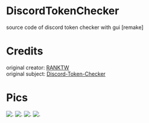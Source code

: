 # DiscordTokenChecker
source code of discord token checker with gui [remake]

# Credits

original creator: [RANKTW](https://github.com/RANKTW)<br>
original subject: [Discord-Token-Checker](https://github.com/RANKTW/Discord-Token-Checker)

# Pics

![.](https://user-images.githubusercontent.com/37373560/73079022-6b3d0d80-3efe-11ea-9dd3-64b23dd78555.png)
![.](https://file.coffee/u/74O8vJrOqL.gif)
![.](https://file.coffee/u/ug2VXgrHz.gif)
![.](https://file.coffee/u/1W0Euej9S9.png)
